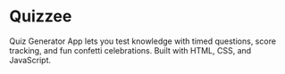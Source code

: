 # Quizzee
Quiz Generator App lets you test knowledge with timed questions, score tracking, and fun confetti celebrations. Built with HTML, CSS, and JavaScript.

